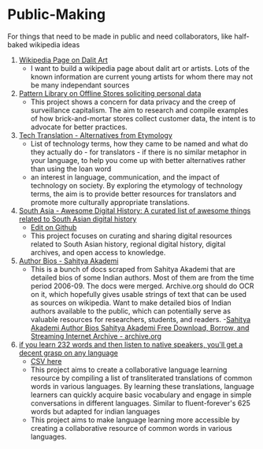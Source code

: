 # Public-Making
For things that need to be made in public and need collaborators, like half-baked wikipedia ideas
1. [Wikipedia Page on Dalit Art](Dalit-Art.md)
   - I want to build a wikipedia page about dalit art or artists. Lots of the known information are current young artists for whom there may not be many independant sources
3. [Pattern Library on Offline Stores soliciting personal data](How-Offline-Stores-get-your-Personal-Data-A-Pattern-Library.md)
   - This project shows a concern for data privacy and the creep of surveillance capitalism. The aim to research and compile examples of how brick-and-mortar stores collect customer data, the intent is to advocate for better practices.
4. [Tech Translation - Alternatives from Etymology](Tech-Translation-Alternatives-from-Etymology.md)
    - List of technology terms, how they came to be named and what do they actually do - for translators - if there is no similar metaphor in your language, to help you come up with better alternatives rather than using the loan word
    - an interest in language, communication, and the impact of technology on society. By exploring the etymology of technology terms, the aim is to provide better resources for translators and promote more culturally appropriate translations.
6. [South Asia - Awesome Digital History:  A curated list of awesome things related to South Asian digital history](https://micahchoo.github.io/awesome-digital-history-South-Asia/)
   - [Edit on Github](https://github.com/micahchoo/awesome-digital-history-South-Asia)
   - This project focuses on curating and sharing digital resources related to South Asian history, regional digital history, digital archives, and open access to knowledge.
7. [Author Bios - Sahitya Akademi](https://archive.org/details/SahityaAkademiAuthorBios) 
    - This is a bunch of docs scraped from Sahitya Akademi that are detailed bios of some Indian authors. Most of them are from the time period 2006-09. The docs were merged. Archive.org should do OCR on it, which hopefully gives usable strings of text that can be used as sources on wikipedia. Want to make detailed bios of Indian authors available to the public, which can potentially serve as valuable resources for researchers, students, and readers.
    -[Sahitya Akademi Author Bios  Sahitya Akademi  Free Download, Borrow, and Streaming  Internet Archive - archive.org](https://archive.org/details/SahityaAkademiAuthorBios/page/n127/mode/2up?q=confer)
6. [if you learn 232 words and then listen to native speakers, you'll get a decent grasp on any language](232-words-to-learn-a-language.md)
   - [CSV here](Tech-terms.csv) 
   - This project aims to create a collaborative language learning resource by compiling a list of transliterated translations of common words in various languages. By learning these translations, language learners can quickly acquire basic vocabulary and engage in simple conversations in different languages. Similar to fluent-forever's 625 words but adapted for indian languages
   - This project aims to make language learning more accessible by creating a collaborative resource of common words in various languages. 


